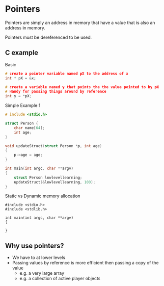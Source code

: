 # Pointers
Pointers are simply an address in memory that have a value that is also an address in memory.

Pointers must be dereferenced to be used.

## C example

Basic
```c
# create a pointer variable named pX to the address of x
int * pX = &x;

# create a variable named y that points the the value pointed to by pX 
# Handy for passing things around by reference
int y = *pX;
```

Simple Example 1
```c
# include <stdio.h>

struct Person {
	char name[64];
	int age;
}

void updateStruct(struct Person *p, int age)
{
	p->age = age;
}

int main(int argc, char **argv)
{
	struct Person lowlevellearning;
	updateStruct(&lowlevellearning, 100);
}
```

Static vs Dynamic memory allocation
```
#include <stdio.h>
#include <stdlib.h>

int main(int argc, char **argv)
{

}
```
## Why use pointers?
- We have to at lower levels
- Passing values by reference is more efficient then passing a copy of the value
	- e.g. a very large array
	- e.g. a collection of active player objects
